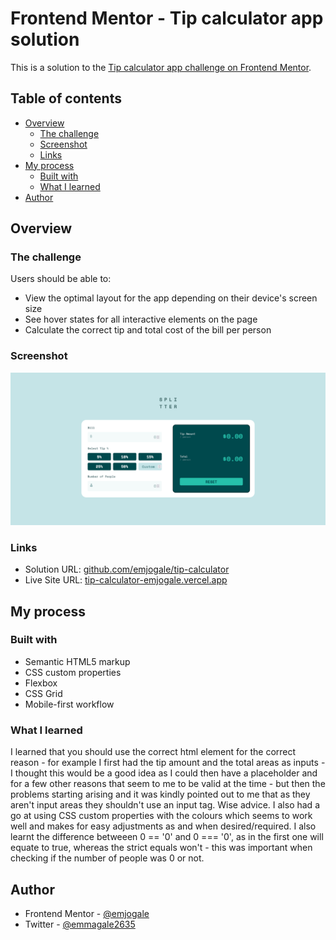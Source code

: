 # Frontend Mentor - Tip calculator app solution

This is a solution to the [Tip calculator app challenge on Frontend Mentor](https://www.frontendmentor.io/challenges/tip-calculator-app-ugJNGbJUX).

## Table of contents

- [Overview](#overview)
  - [The challenge](#the-challenge)
  - [Screenshot](#screenshot)
  - [Links](#links)
- [My process](#my-process)
  - [Built with](#built-with)
  - [What I learned](#what-i-learned)
- [Author](#author)

## Overview

### The challenge

Users should be able to:

- View the optimal layout for the app depending on their device's screen size
- See hover states for all interactive elements on the page
- Calculate the correct tip and total cost of the bill per person

### Screenshot

![](./images/screenshot2.png)

### Links

- Solution URL: [github.com/emjogale/tip-calculator](https://github.com/emjogale/tip-calculator)
- Live Site URL: [tip-calculator-emjogale.vercel.app](https://tip-calculator-emjogale.vercel.app/)

## My process

### Built with

- Semantic HTML5 markup
- CSS custom properties
- Flexbox
- CSS Grid
- Mobile-first workflow

### What I learned

I learned that you should use the correct html element for the correct reason - for example I first had the tip amount and the total areas as inputs - I thought this would be a good idea as I could then have a placeholder and for a few other reasons that seem to me to be valid at the time - but then the problems starting arising and it was kindly pointed out to me that as they aren't input areas they shouldn't use an input tag. Wise advice.
I also had a go at using CSS custom properties with the colours which seems to work well and makes for easy adjustments as and when desired/required.
I also learnt the difference betweeen 0 == '0' and 0 === '0', as in the first one will equate to true, whereas the strict equals won't - this was important when checking if the number of people was 0 or not.

## Author

<!-- - Website - [Add your name here](https://www.your-site.com) -->

- Frontend Mentor - [@emjogale](https://www.frontendmentor.io/profile/emjogale)
- Twitter - [@emmagale2635](https://www.twitter.com/emmagale2635)
